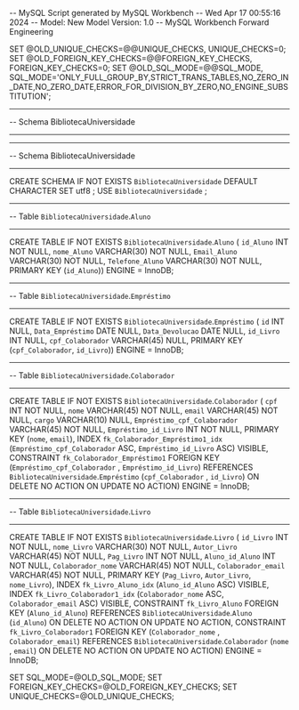 -- MySQL Script generated by MySQL Workbench
-- Wed Apr 17 00:55:16 2024
-- Model: New Model    Version: 1.0
-- MySQL Workbench Forward Engineering

SET @OLD_UNIQUE_CHECKS=@@UNIQUE_CHECKS, UNIQUE_CHECKS=0;
SET @OLD_FOREIGN_KEY_CHECKS=@@FOREIGN_KEY_CHECKS, FOREIGN_KEY_CHECKS=0;
SET @OLD_SQL_MODE=@@SQL_MODE, SQL_MODE='ONLY_FULL_GROUP_BY,STRICT_TRANS_TABLES,NO_ZERO_IN_DATE,NO_ZERO_DATE,ERROR_FOR_DIVISION_BY_ZERO,NO_ENGINE_SUBSTITUTION';

-- -----------------------------------------------------
-- Schema BibliotecaUniversidade
-- -----------------------------------------------------

-- -----------------------------------------------------
-- Schema BibliotecaUniversidade
-- -----------------------------------------------------
CREATE SCHEMA IF NOT EXISTS `BibliotecaUniversidade` DEFAULT CHARACTER SET utf8 ;
USE `BibliotecaUniversidade` ;

-- -----------------------------------------------------
-- Table `BibliotecaUniversidade`.`Aluno`
-- -----------------------------------------------------
CREATE TABLE IF NOT EXISTS `BibliotecaUniversidade`.`Aluno` (
  `id_Aluno` INT NOT NULL,
  `nome_Aluno` VARCHAR(30) NOT NULL,
  `Email_Aluno` VARCHAR(30) NOT NULL,
  `Telefone_Aluno` VARCHAR(30) NOT NULL,
  PRIMARY KEY (`id_Aluno`))
ENGINE = InnoDB;


-- -----------------------------------------------------
-- Table `BibliotecaUniversidade`.`Empréstimo`
-- -----------------------------------------------------
CREATE TABLE IF NOT EXISTS `BibliotecaUniversidade`.`Empréstimo` (
  `id` INT NULL,
  `Data_Empréstimo` DATE NULL,
  `Data_Devolucao` DATE NULL,
  `id_Livro` INT NULL,
  `cpf_Colaborador` VARCHAR(45) NULL,
  PRIMARY KEY (`cpf_Colaborador`, `id_Livro`))
ENGINE = InnoDB;


-- -----------------------------------------------------
-- Table `BibliotecaUniversidade`.`Colaborador`
-- -----------------------------------------------------
CREATE TABLE IF NOT EXISTS `BibliotecaUniversidade`.`Colaborador` (
  `cpf` INT NOT NULL,
  `nome` VARCHAR(45) NOT NULL,
  `email` VARCHAR(45) NOT NULL,
  `cargo` VARCHAR(10) NULL,
  `Empréstimo_cpf_Colaborador` VARCHAR(45) NOT NULL,
  `Empréstimo_id_Livro` INT NOT NULL,
  PRIMARY KEY (`nome`, `email`),
  INDEX `fk_Colaborador_Empréstimo1_idx` (`Empréstimo_cpf_Colaborador` ASC, `Empréstimo_id_Livro` ASC) VISIBLE,
  CONSTRAINT `fk_Colaborador_Empréstimo1`
    FOREIGN KEY (`Empréstimo_cpf_Colaborador` , `Empréstimo_id_Livro`)
    REFERENCES `BibliotecaUniversidade`.`Empréstimo` (`cpf_Colaborador` , `id_Livro`)
    ON DELETE NO ACTION
    ON UPDATE NO ACTION)
ENGINE = InnoDB;


-- -----------------------------------------------------
-- Table `BibliotecaUniversidade`.`Livro`
-- -----------------------------------------------------
CREATE TABLE IF NOT EXISTS `BibliotecaUniversidade`.`Livro` (
  `id_Livro` INT NOT NULL,
  `nome_Livro` VARCHAR(30) NOT NULL,
  `Autor_Livro` VARCHAR(45) NOT NULL,
  `Pag_Livro` INT NOT NULL,
  `Aluno_id_Aluno` INT NOT NULL,
  `Colaborador_nome` VARCHAR(45) NOT NULL,
  `Colaborador_email` VARCHAR(45) NOT NULL,
  PRIMARY KEY (`Pag_Livro`, `Autor_Livro`, `nome_Livro`),
  INDEX `fk_Livro_Aluno_idx` (`Aluno_id_Aluno` ASC) VISIBLE,
  INDEX `fk_Livro_Colaborador1_idx` (`Colaborador_nome` ASC, `Colaborador_email` ASC) VISIBLE,
  CONSTRAINT `fk_Livro_Aluno`
    FOREIGN KEY (`Aluno_id_Aluno`)
    REFERENCES `BibliotecaUniversidade`.`Aluno` (`id_Aluno`)
    ON DELETE NO ACTION
    ON UPDATE NO ACTION,
  CONSTRAINT `fk_Livro_Colaborador1`
    FOREIGN KEY (`Colaborador_nome` , `Colaborador_email`)
    REFERENCES `BibliotecaUniversidade`.`Colaborador` (`nome` , `email`)
    ON DELETE NO ACTION
    ON UPDATE NO ACTION)
ENGINE = InnoDB;


SET SQL_MODE=@OLD_SQL_MODE;
SET FOREIGN_KEY_CHECKS=@OLD_FOREIGN_KEY_CHECKS;
SET UNIQUE_CHECKS=@OLD_UNIQUE_CHECKS;
